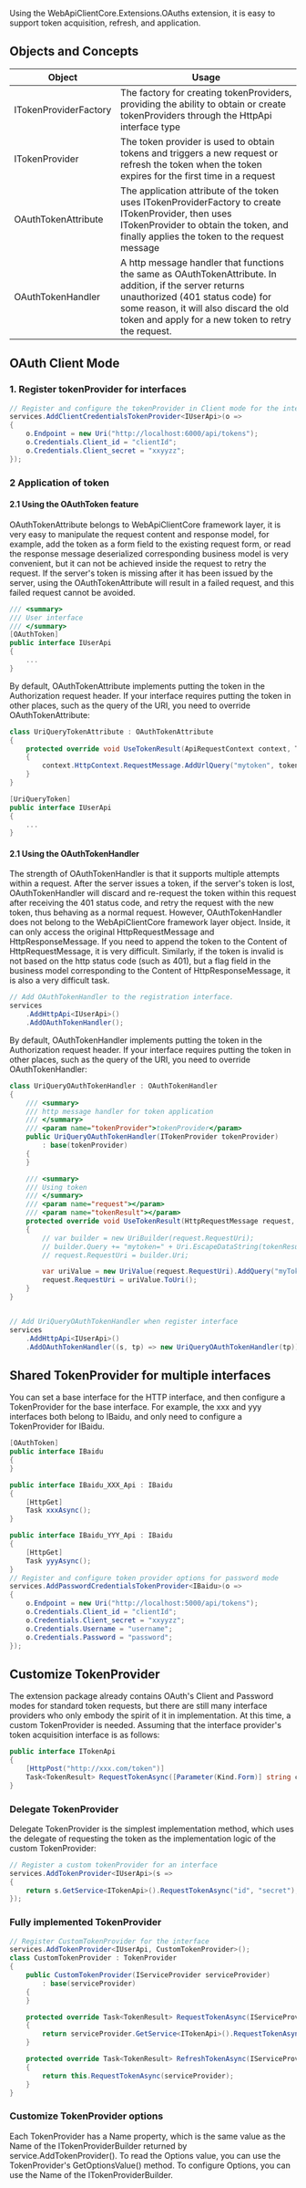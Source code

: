 Using the WebApiClientCore.Extensions.OAuths extension, it is easy to support token acquisition, refresh, and application.

## Objects and Concepts

| Object                  | Usage                                                                 |
| --------------------- | -------------------------------------------------------------------- |
| ITokenProviderFactory | The factory for creating tokenProviders, providing the ability to obtain or create tokenProviders through the HttpApi interface type |
| ITokenProvider        | The token provider is used to obtain tokens and triggers a new request or refresh the token when the token expires for the first time in a request |
| OAuthTokenAttribute   | The application attribute of the token uses ITokenProviderFactory to create ITokenProvider, then uses ITokenProvider to obtain the token, and finally applies the token to the request message |
| OAuthTokenHandler     | A http message handler that functions the same as OAuthTokenAttribute. In addition, if the server returns unauthorized (401 status code) for some reason, it will also discard the old token and apply for a new token to retry the request. |

## OAuth Client Mode

### 1. Register tokenProvider for interfaces

```csharp
// Register and configure the tokenProvider in Client mode for the interface.
services.AddClientCredentialsTokenProvider<IUserApi>(o =>
{
    o.Endpoint = new Uri("http://localhost:6000/api/tokens");
    o.Credentials.Client_id = "clientId";
    o.Credentials.Client_secret = "xxyyzz";
});
```

### 2 Application of token

#### 2.1 Using the OAuthToken feature

OAuthTokenAttribute belongs to WebApiClientCore framework layer, it is very easy to manipulate the request content and response model, for example, add the token as a form field to the existing request form, or read the response message deserialized corresponding business model is very convenient, but it can not be achieved inside the request to retry the request. If the server's token is missing after it has been issued by the server, using the OAuthTokenAttribute will result in a failed request, and this failed request cannot be avoided.

```csharp
/// <summary>
/// User interface
/// </summary>
[OAuthToken]
public interface IUserApi
{
    ...
}
```

By default, OAuthTokenAttribute implements putting the token in the Authorization request header. If your interface requires putting the token in other places, such as the query of the URI, you need to override OAuthTokenAttribute:

```csharp
class UriQueryTokenAttribute : OAuthTokenAttribute
{
    protected override void UseTokenResult(ApiRequestContext context, TokenResult tokenResult)
    {
        context.HttpContext.RequestMessage.AddUrlQuery("mytoken", tokenResult.Access_token);
    }
}

[UriQueryToken]
public interface IUserApi
{
    ...
}
```

#### 2.1 Using the OAuthTokenHandler

The strength of OAuthTokenHandler is that it supports multiple attempts within a request. After the server issues a token, if the server's token is lost, OAuthTokenHandler will discard and re-request the token within this request after receiving the 401 status code, and retry the request with the new token, thus behaving as a normal request. However, OAuthTokenHandler does not belong to the WebApiClientCore framework layer object. Inside, it can only access the original HttpRequestMessage and HttpResponseMessage. If you need to append the token to the Content of HttpRequestMessage, it is very difficult. Similarly, if the token is invalid is not based on the http status code (such as 401), but a flag field in the business model corresponding to the Content of HttpResponseMessage, it is also a very difficult task.

```csharp
// Add OAuthTokenHandler to the registration interface.
services
    .AddHttpApi<IUserApi>()
    .AddOAuthTokenHandler();
```

By default, OAuthTokenHandler implements putting the token in the Authorization request header. If your interface requires putting the token in other places, such as the query of the URI, you need to override OAuthTokenHandler:

```csharp
class UriQueryOAuthTokenHandler : OAuthTokenHandler
{
    /// <summary>
    /// http message handler for token application
    /// </summary>
    /// <param name="tokenProvider">tokenProvider</param>
    public UriQueryOAuthTokenHandler(ITokenProvider tokenProvider)
        : base(tokenProvider)
    {
    }

    /// <summary>
    /// Using token
    /// </summary>
    /// <param name="request"></param>
    /// <param name="tokenResult"></param>
    protected override void UseTokenResult(HttpRequestMessage request, TokenResult tokenResult)
    {
        // var builder = new UriBuilder(request.RequestUri);
        // builder.Query += "mytoken=" + Uri.EscapeDataString(tokenResult.Access_token);
        // request.RequestUri = builder.Uri;

        var uriValue = new UriValue(request.RequestUri).AddQuery("myToken", tokenResult.Access_token);
        request.RequestUri = uriValue.ToUri();
    }
}


// Add UriQueryOAuthTokenHandler when register interface
services
    .AddHttpApi<IUserApi>()
    .AddOAuthTokenHandler((s, tp) => new UriQueryOAuthTokenHandler(tp));
```

## Shared TokenProvider for multiple interfaces

You can set a base interface for the HTTP interface, and then configure a TokenProvider for the base interface. For example, the xxx and yyy interfaces both belong to IBaidu, and only need to configure a TokenProvider for IBaidu.

```csharp
[OAuthToken]
public interface IBaidu
{
}

public interface IBaidu_XXX_Api : IBaidu
{
    [HttpGet]
    Task xxxAsync();
}

public interface IBaidu_YYY_Api : IBaidu
{
    [HttpGet]
    Task yyyAsync();
}
// Register and configure token provider options for password mode
services.AddPasswordCredentialsTokenProvider<IBaidu>(o =>
{
    o.Endpoint = new Uri("http://localhost:5000/api/tokens");
    o.Credentials.Client_id = "clientId";
    o.Credentials.Client_secret = "xxyyzz";
    o.Credentials.Username = "username";
    o.Credentials.Password = "password";
});
```

## Customize TokenProvider

The extension package already contains OAuth's Client and Password modes for standard token requests, but there are still many interface providers who only embody the spirit of it in implementation. At this time, a custom TokenProvider is needed. Assuming that the interface provider's token acquisition interface is as follows:

```csharp
public interface ITokenApi
{
    [HttpPost("http://xxx.com/token")]
    Task<TokenResult> RequestTokenAsync([Parameter(Kind.Form)] string clientId, [Parameter(Kind.Form)] string clientSecret);
}
```

### Delegate TokenProvider

Delegate TokenProvider is the simplest implementation method, which uses the delegate of requesting the token as the implementation logic of the custom TokenProvider:

```csharp
// Register a custom tokenProvider for an interface
services.AddTokenProvider<IUserApi>(s =>
{
    return s.GetService<ITokenApi>().RequestTokenAsync("id", "secret");
});
```

### Fully implemented TokenProvider

```csharp
// Register CustomTokenProvider for the interface
services.AddTokenProvider<IUserApi, CustomTokenProvider>();
class CustomTokenProvider : TokenProvider
{
    public CustomTokenProvider(IServiceProvider serviceProvider)
        : base(serviceProvider)
    {
    }

    protected override Task<TokenResult> RequestTokenAsync(IServiceProvider serviceProvider)
    {
        return serviceProvider.GetService<ITokenApi>().RequestTokenAsync("id", "secret");
    }

    protected override Task<TokenResult> RefreshTokenAsync(IServiceProvider serviceProvider, string refresh_token)
    {
        return this.RequestTokenAsync(serviceProvider);
    }
}
```

### Customize TokenProvider options

Each TokenProvider has a Name property, which is the same value as the Name of the ITokenProviderBuilder returned by service.AddTokenProvider(). To read the Options value, you can use the TokenProvider's GetOptionsValue() method. To configure Options, you can use the Name of the ITokenProviderBuilder.

